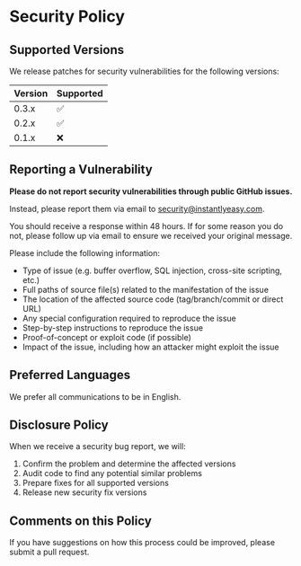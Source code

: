 # Security Policy

## Supported Versions

We release patches for security vulnerabilities for the following versions:

| Version | Supported          |
| ------- | ------------------ |
| 0.3.x   | :white_check_mark: |
| 0.2.x   | :white_check_mark: |
| 0.1.x   | :x:                |

## Reporting a Vulnerability

**Please do not report security vulnerabilities through public GitHub issues.**

Instead, please report them via email to security@instantlyeasy.com.

You should receive a response within 48 hours. If for some reason you do not, please follow up via email to ensure we received your original message.

Please include the following information:
- Type of issue (e.g. buffer overflow, SQL injection, cross-site scripting, etc.)
- Full paths of source file(s) related to the manifestation of the issue
- The location of the affected source code (tag/branch/commit or direct URL)
- Any special configuration required to reproduce the issue
- Step-by-step instructions to reproduce the issue
- Proof-of-concept or exploit code (if possible)
- Impact of the issue, including how an attacker might exploit the issue

## Preferred Languages

We prefer all communications to be in English.

## Disclosure Policy

When we receive a security bug report, we will:
1. Confirm the problem and determine the affected versions
2. Audit code to find any potential similar problems
3. Prepare fixes for all supported versions
4. Release new security fix versions

## Comments on this Policy

If you have suggestions on how this process could be improved, please submit a pull request.